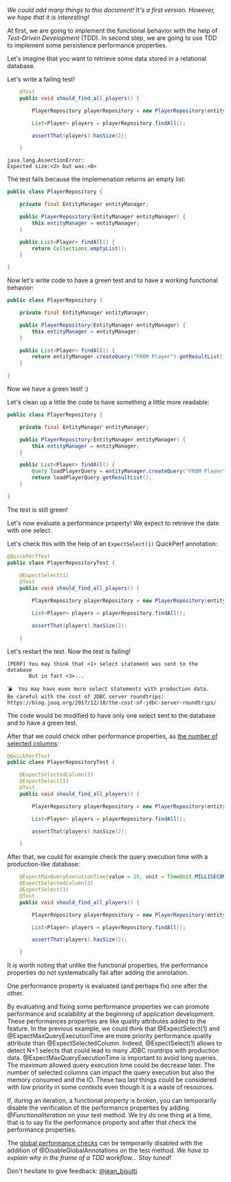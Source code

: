 _We could add many things to this document! It's a first version. However, we hope that it is interesting!_

At first, we are going to implement the functional behavior with the help of *Test-Driven Development* (TDD). In second step, we are going to use TDD to implement some persistence performance properties.

Let's imagine that you want to retrieve some data stored in a relational database.

Let's write a failing test!

```java
    @Test
    public void should_find_all_players() {

        PlayerRepository playerRepository = new PlayerRepository(entityManager);

        List<Player> players = playerRepository.findAll();

        assertThat(players).hasSize(2);

    }
```

```
java.lang.AssertionError: 
Expected size:<2> but was:<0>
```

The test fails because the implemenation returns an empty list:
```java
public class PlayerRepository {

    private final EntityManager entityManager;

    public PlayerRepository(EntityManager entityManager) {
        this.entityManager = entityManager;
    }

    public List<Player> findAll() {
        return Collections.emptyList();
    }

}
```

Now let's write code to have a green test and to have a working functional behavior:

```java
public class PlayerRepository {

    private final EntityManager entityManager;

    public PlayerRepository(EntityManager entityManager) {
        this.entityManager = entityManager;
    }

    public List<Player> findAll() {
        return entityManager.createQuery("FROM Player").getResultList();
    }

}
```

Now we have a green test! :)

Let's clean up a little the code to have something a little more readable:

```java
public class PlayerRepository {

    private final EntityManager entityManager;

    public PlayerRepository(EntityManager entityManager) {
        this.entityManager = entityManager;
    }

    public List<Player> findAll() {
        Query loadPlayerQuery = entityManager.createQuery("FROM Player");
        return loadPlayerQuery.getResultList();
    }

}
```

The test is still green!

Let's now evaluate a performance property!
We expect to retrieve the date with one select.

Let's check this with the help of an `ExpectSelect(1)` QuickPerf annotation:

```java
@QuickPerfTest
public class PlayerRepositoryTest {
    
    @ExpectSelect(1)
    @Test
    public void should_find_all_players() {

        PlayerRepository playerRepository = new PlayerRepository(entityManager);

        List<Player> players = playerRepository.findAll();

        assertThat(players).hasSize(2);

    }
```

Let's restart the test. Now the test is failing!
```
[PERF] You may think that <1> select statement was sent to the database
       But in fact <3>...

💣  You may have even more select statements with production data.
Be careful with the cost of JDBC server roundtrips: https://blog.jooq.org/2017/12/18/the-cost-of-jdbc-server-roundtrips/
```

The code would be modified to have only one select sent to the database and to have a green test.

After that we could check other performance properties, as [the number of selected columns](https://github.com/quick-perf/doc/wiki/Why-limit-the-number-of-selected-columns): 

```java
@QuickPerfTest
public class PlayerRepositoryTest {

    @ExpectSelectedColumn(3)
    @ExpectSelect(1)
    @Test
    public void should_find_all_players() {

        PlayerRepository playerRepository = new PlayerRepository(entityManager);

        List<Player> players = playerRepository.findAll();

        assertThat(players).hasSize(2);

    }
```

After that, we could for example check the query execution time with a production-like database:

``` java
    @ExpectMaxQueryExecutionTime(value = 20, unit = TimeUnit.MILLISECONDS)
    @ExpectSelectedColumn(3)
    @ExpectSelect(1)
    @Test
    public void should_find_all_players() {

        PlayerRepository playerRepository = new PlayerRepository(entityManager);

        List<Player> players = playerRepository.findAll();

        assertThat(players).hasSize(2);

    }
 ```

It is worth noting that unlike the functional properties, the performance properties do not systematically fail after adding the annotation.

One performance property is evaluated (and perhaps fix) one after the other.

By evaluating and fixing some performance properties we can promote performance and scalability at the beginning of application development. These performances properties are like quality attributes added to the feature. In the previous example, we could think that @ExpectSelect(1) and @ExpectMaxQueryExecutionTime are more priority performance quality attribute than @ExpectSelectedColumn. Indeed, @ExpectSelect(1) allows to detect N+1 selects that could lead to many JDBC rountrips with production data. @ExpectMaxQueryExecutionTime is important to avoid long queries. The maximum allowed query execution time could be decrease later. The number of selected columns can impact the query execution but also the memory consumed and the IO. These two last things could be considered with low priority in some contexts even though it is a waste of resources.  
    

If, during an iteration, a functional property is broken, you can temporarily disable the verification of the performance properties by adding _@FunctionalIteration_ on your test method. We try do one thing at a time, that is to say fix the performance property and after that check the performance properties.

The [global performance checks](https://github.com/quick-perf/doc/wiki/SQL-annotations#configure-global-annotations) can be temporarily disabled with the addition of @DisableGlobalAnnotations on the test method. _We have to explain why in the frame of a TDD workflow... Stay tuned!_

Don't hesitate to give feedback: [@jean_bisutti](https://twitter.com/jean_bisutti)